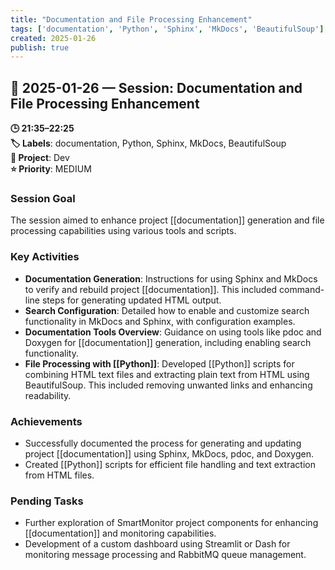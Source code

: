 ```yaml
---
title: "Documentation and File Processing Enhancement"
tags: ['documentation', 'Python', 'Sphinx', 'MkDocs', 'BeautifulSoup']
created: 2025-01-26
publish: true
---
```


## 📅 2025-01-26 — Session: Documentation and File Processing Enhancement

**🕒 21:35–22:25**  
**🏷️ Labels**: documentation, Python, Sphinx, MkDocs, BeautifulSoup  
**📂 Project**: Dev  
**⭐ Priority**: MEDIUM  


### Session Goal
The session aimed to enhance project [[documentation]] generation and file processing capabilities using various tools and scripts.

### Key Activities
- **Documentation Generation**: Instructions for using Sphinx and MkDocs to verify and rebuild project [[documentation]]. This included command-line steps for generating updated HTML output.
- **Search Configuration**: Detailed how to enable and customize search functionality in MkDocs and Sphinx, with configuration examples.
- **Documentation Tools Overview**: Guidance on using tools like pdoc and Doxygen for [[documentation]] generation, including enabling search functionality.
- **File Processing with [[Python]]**: Developed [[Python]] scripts for combining HTML text files and extracting plain text from HTML using BeautifulSoup. This included removing unwanted links and enhancing readability.

### Achievements
- Successfully documented the process for generating and updating project [[documentation]] using Sphinx, MkDocs, pdoc, and Doxygen.
- Created [[Python]] scripts for efficient file handling and text extraction from HTML files.

### Pending Tasks
- Further exploration of SmartMonitor project components for enhancing [[documentation]] and monitoring capabilities.
- Development of a custom dashboard using Streamlit or Dash for monitoring message processing and RabbitMQ queue management.
